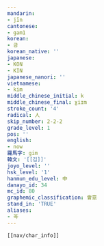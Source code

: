 ```yaml
---
mandarin:
- jīn
cantonese:
- gam1
korean:
- 금
korean_native: ''
japanese:
- KON
- KIN
japanese_nanori: ''
vietnamese:
- kim
middle_chinese_initial: k
middle_chinese_final: ɣiɪm
stroke_count: '4'
radical: 人
skip_number: 2-2-2
grade_level: 1
pos: ''
english:
- now
羅馬字: gim
韓文: '[[김]]'
joyo_level: ''
hsk_level: '1'
hanmun_edu_level: 中
danayo_id: 34
mc_id: 80
graphemic_classification: 會意
stand_in: 'TRUE'
aliases:
- 芩
---
```

```meta-bind-embed
[[nav/char_info]]
```
